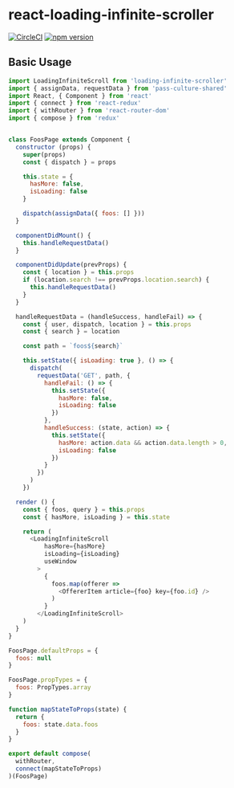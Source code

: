# react-loading-infinite-scroller

[![CircleCI](https://circleci.com/gh/betagouv/react-loading-infinite-scroller/tree/master.svg?style=svg)](https://circleci.com/gh/betagouv/react-loading-infinite-scroller/tree/master)
[![npm version](https://img.shields.io/npm/v/react-loading-infinite-scroller.svg?style=flat-square)](https://npmjs.org/package/react-loading-infinite-scroller)

## Basic Usage

```javascript
import LoadingInfiniteScroll from 'loading-infinite-scroller'
import { assignData, requestData } from 'pass-culture-shared'
import React, { Component } from 'react'
import { connect } from 'react-redux'
import { withRouter } from 'react-router-dom'
import { compose } from 'redux'


class FoosPage extends Component {
  constructor (props) {
    super(props)
    const { dispatch } = props

    this.state = {
      hasMore: false,
      isLoading: false
    }

    dispatch(assignData({ foos: [] }))
  }

  componentDidMount() {
    this.handleRequestData()
  }

  componentDidUpdate(prevProps) {
    const { location } = this.props
    if (location.search !== prevProps.location.search) {
      this.handleRequestData()
    }
  }

  handleRequestData = (handleSuccess, handleFail) => {
    const { user, dispatch, location } = this.props
    const { search } = location

    const path = `foos${search}`

    this.setState({ isLoading: true }, () => {
      dispatch(
        requestData('GET', path, {
          handleFail: () => {
            this.setState({
              hasMore: false,
              isLoading: false
            })
          },
          handleSuccess: (state, action) => {
            this.setState({
              hasMore: action.data && action.data.length > 0,
              isLoading: false
            })
          }
        })
      )
    })

  render () {
    const { foos, query } = this.props
    const { hasMore, isLoading } = this.state

    return (
      <LoadingInfiniteScroll
          hasMore={hasMore}
          isLoading={isLoading}
          useWindow
        >
          {
            foos.map(offerer =>
              <OffererItem article={foo} key={foo.id} />
            )
          }
        </LoadingInfiniteScroll>
    )
  }
}

FoosPage.defaultProps = {
  foos: null
}

FoosPage.propTypes = {
  foos: PropTypes.array
}

function mapStateToProps(state) {
  return {
    foos: state.data.foos
  }
}

export default compose(
  withRouter,
  connect(mapStateToProps)
)(FoosPage)
```
